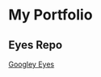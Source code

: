 # My Portfolio

## Eyes Repo
<a href="https://shaiahwren.github.io/googley-eyes" target="__blank">Googley Eyes</a>

